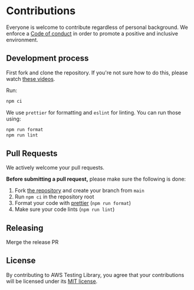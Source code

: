 # Contributions

Everyone is welcome to contribute regardless of personal background. We enforce a [Code of conduct](CODE_OF_CONDUCT.md) in order to
promote a positive and inclusive environment.

## Development process

First fork and clone the repository. If you're not sure how to do this, please watch
[these videos](https://egghead.io/courses/how-to-contribute-to-an-open-source-project-on-github).

Run:

```bash
npm ci
```

We use `prettier` for formatting and `eslint` for linting. You can run those using:

```bash
npm run format
npm run lint
```

## Pull Requests

We actively welcome your pull requests.

**Before submitting a pull request,** please make sure the following is done:

1. Fork [the repository](https://github.com/erezrokah/netlify-plugin-is-website-vulnerable) and create your branch from `main`
2. Run `npm ci` in the repository root
3. Format your code with [prettier](https://github.com/prettier/prettier) (`npm run format`)
4. Make sure your code lints (`npm run lint`)

## Releasing

Merge the release PR

## License

By contributing to AWS Testing Library, you agree that your contributions will be licensed
under its [MIT license](LICENSE).
